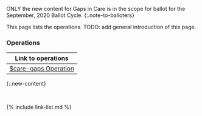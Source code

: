 
ONLY the new content for Gaps in Care is in the scope for ballot for the September, 2020 Ballot Cycle.
{:.note-to-balloters}

<div class="new-content" markdown="1">
This page lists the operations. TODO: add general introduction of this page.
</div>

### Operations

|Link to operations|
|---|
|[$care-gaps Operation](OperationDefinition-care-gaps.html)|
{:.new-content}

<br />

{% include link-list.md %}
